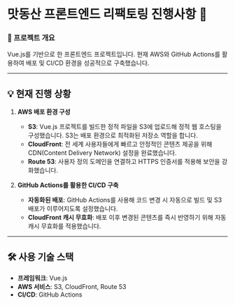# 맛동산 프론트엔드 리팩토링 진행사항 🚀

### 📂 프로젝트 개요

Vue.js를 기반으로 한 프론트엔드 프로젝트입니다. 현재 AWS와 GitHub Actions를 활용하여 배포 및 CI/CD 환경을 성공적으로 구축했습니다.

---

## 💡 현재 진행 상황

1. **AWS 배포 환경 구성**
   - **S3**: Vue.js 프로젝트를 빌드한 정적 파일을 S3에 업로드해 정적 웹 호스팅을 구성했습니다. S3는 배포 환경으로 최적화된 저장소 역할을 합니다.
   - **CloudFront**: 전 세계 사용자들에게 빠르고 안정적인 콘텐츠 제공을 위해 CDN(Content Delivery Network) 설정을 완료했습니다.
   - **Route 53**: 사용자 정의 도메인을 연결하고 HTTPS 인증서를 적용해 보안을 강화했습니다.

2. **GitHub Actions를 활용한 CI/CD 구축**
   - **자동화된 배포**: GitHub Actions를 사용해 코드 변경 시 자동으로 빌드 및 S3 배포가 이루어지도록 설정했습니다.
   - **CloudFront 캐시 무효화**: 배포 이후 변경된 콘텐츠를 즉시 반영하기 위해 자동 캐시 무효화를 적용했습니다.

---

## 🛠 사용 기술 스택

- **프레임워크**: Vue.js
- **AWS 서비스**: S3, CloudFront, Route 53
- **CI/CD**: GitHub Actions
